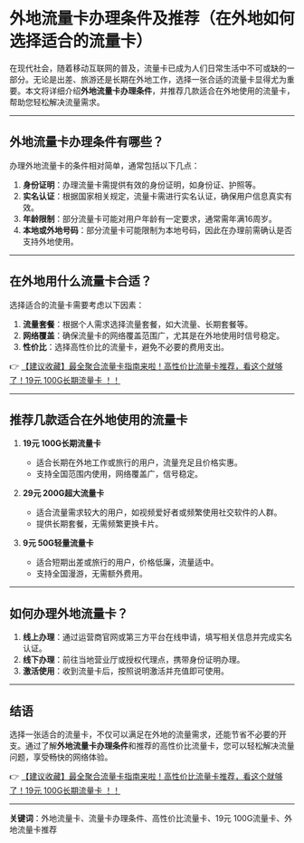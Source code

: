 # 外地流量卡办理条件及推荐（在外地如何选择适合的流量卡）

在现代社会，随着移动互联网的普及，流量卡已成为人们日常生活中不可或缺的一部分。无论是出差、旅游还是长期在外地工作，选择一张合适的流量卡显得尤为重要。本文将详细介绍**外地流量卡办理条件**，并推荐几款适合在外地使用的流量卡，帮助您轻松解决流量需求。

---

## 外地流量卡办理条件有哪些？

办理外地流量卡的条件相对简单，通常包括以下几点：

1. **身份证明**：办理流量卡需提供有效的身份证明，如身份证、护照等。
2. **实名认证**：根据国家相关规定，流量卡需进行实名认证，确保用户信息真实有效。
3. **年龄限制**：部分流量卡可能对用户年龄有一定要求，通常需年满16周岁。
4. **本地或外地号码**：部分流量卡可能限制为本地号码，因此在办理前需确认是否支持外地使用。

---

## 在外地用什么流量卡合适？

选择适合的流量卡需要考虑以下因素：

1. **流量套餐**：根据个人需求选择流量套餐，如大流量、长期套餐等。
2. **网络覆盖**：确保流量卡的网络覆盖范围广，尤其是在外地使用时信号稳定。
3. **性价比**：选择高性价比的流量卡，避免不必要的费用支出。

👉 [【建议收藏】最全聚合流量卡指南来啦！高性价比流量卡推荐，看这个就够了！19元 100G长期流量卡 ！！](https://bit.ly/Liuliangka)

---

## 推荐几款适合在外地使用的流量卡

1. **19元 100G长期流量卡**  
   - 适合长期在外地工作或旅行的用户，流量充足且价格实惠。
   - 支持全国范围内使用，网络覆盖广，信号稳定。

2. **29元 200G超大流量卡**  
   - 适合流量需求较大的用户，如视频爱好者或频繁使用社交软件的人群。
   - 提供长期套餐，无需频繁更换卡片。

3. **9元 50G轻量流量卡**  
   - 适合短期出差或旅行的用户，价格低廉，流量适中。
   - 支持全国漫游，无需额外费用。

---

## 如何办理外地流量卡？

1. **线上办理**：通过运营商官网或第三方平台在线申请，填写相关信息并完成实名认证。
2. **线下办理**：前往当地营业厅或授权代理点，携带身份证明办理。
3. **激活使用**：收到流量卡后，按照说明激活并充值即可使用。

---

## 结语

选择一张适合的流量卡，不仅可以满足在外地的流量需求，还能节省不必要的开支。通过了解**外地流量卡办理条件**和推荐的高性价比流量卡，您可以轻松解决流量问题，享受畅快的网络体验。

👉 [【建议收藏】最全聚合流量卡指南来啦！高性价比流量卡推荐，看这个就够了！19元 100G长期流量卡 ！！](https://bit.ly/Liuliangka)

---

**关键词**：外地流量卡、流量卡办理条件、高性价比流量卡、19元 100G流量卡、外地流量卡推荐